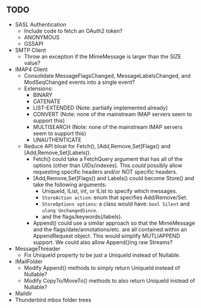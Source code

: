 ## TODO

* SASL Authentication
  * Include code to fetch an OAuth2 token?
  * ANONYMOUS
  * GSSAPI
* SMTP Client
  * Throw an exception if the MimeMessage is larger than the SIZE value?
* IMAP4 Client
  * Consolidate MessageFlagsChanged, MessageLabelsChanged, and ModSeqChanged events into a single event?
  * Extensions:
    * BINARY
    * CATENATE
    * LIST-EXTENDED (Note: partially implemented already)
    * CONVERT (Note: none of the mainstream IMAP servers seem to support this)
    * MULTISEARCH (Note: none of the mainstream IMAP servers seem to support this)
    * UNAUTHENTICATE
  * Reduce API bloat for Fetch(), [Add,Remove,Set]Flags() and [Add,Remove,Set]Labels().
    * Fetch() could take a FetchQuery argument that has all of the options (other than UIDs/indexes).
      This *could* possibly allow requesting specific headers and/or NOT specific headers.
    * [Add,Remove,Set]Flags() and Labels() could become Store() and take the following arguments:
      * UniqueId, IList<UniqueId>, int, or IList<int> to specify which messages.
      * `StoreAction action`: enum that specifies Add/Remove/Set.
      * `StoreOptions options`: a class would have: `bool Silent` and `ulong UnchangedSince`.
      * and the flags/keywords(/labels).
    * Append() could use a similar approach so that the MimeMessage and the flags/date/annotations/etc.
      are all contained within an AppendRequest object. This would simplify MUTLIAPPEND support. We
      could also allow Append()ing raw Streams?
* MessageThreader
  * Fix UniqueId property to be just a UniqueId instead of Nullable<UniqueId>.
* IMailFolder
  * Modify Append() methods to simply return UniqueId instead of Nullable<UniqueId>?
  * Modify CopyTo/MoveTo() methods to also return UniqueId instead of Nullable<UniqueId>?
* Maildir
* Thunderbird mbox folder trees
